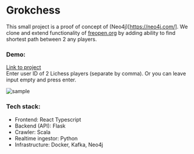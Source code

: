 # Grokchess

This small project is a proof of concept of (Neo4j)[https://neo4j.com/]. We clone and extend functionality of [freopen.org](https://lichess.org/@/freopen/blog/carlsen-number-for-every-lichess-user/DzjHeprV) by adding ability to find shortest path between 2 any players.

### Demo:
[Link to project](http://neo4j-demo.lab.grokking.org/)  
Enter user ID of 2 Lichess players (separate by comma). Or you can leave input empty and press enter.

![sample](https://cdn.discordapp.com/attachments/1120412662564667544/1142449560254435549/image.png)
### Tech stack:
- Frontend: React Typescript
- Backend (API): Flask
- Crawler: Scala
- Realtime ingestor: Python
- Infrastructure: Docker, Kafka, Neo4j
